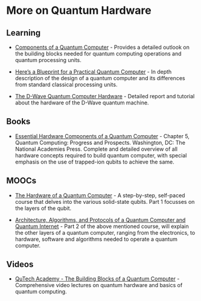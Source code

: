 # More on Quantum Hardware 

## Learning
* [Components of a Quantum Computer](http://tph.tuwien.ac.at/~oemer/doc/quprog/node8.html) - Provides a detailed outlook on the building blocks needed for quantum computing operations and quantum processing units.

* [Here’s a Blueprint for a Practical Quantum Computer](https://spectrum.ieee.org/computing/hardware/heres-a-blueprint-for-a-practical-quantum-computer) - In depth description of the design of a quantum computer and its differences from standard classical processing units.

* [The D-Wave Quantum Computer Hardware](https://www.dwavesys.com/tutorials/background-reading-series/introduction-d-wave-quantum-hardware#h1-0) - Detailed report and tutorial about the hardware of the D-Wave quantum machine.

## Books
* [Essential Hardware Components of a Quantum Computer](https://www.nap.edu/read/25196/chapter/7) - Chapter 5, Quantum Computing: Progress and Prospects. Washington, DC: The National Academies Press. Complete and detailed overview of all hardware concepts required to build quantum computer, with special emphasis on the use of trapped-ion qubits to achieve the same.

## MOOCs
* [The Hardware of a Quantum Computer](https://www.edx.org/course/hardware-of-quantum-computer) - A step-by-step, self-paced course that delves into the various solid-state qubits. Part 1 focusses on the layers of the qubit.

* [Architecture, Algorithms, and Protocols of a Quantum Computer and Quantum Internet](https://courses.edx.org/courses/course-v1:DelftX+QTM3x+3T2019/course/) - Part 2 of the above mentioned course, will explain the other layers of a quantum computer, ranging from the electronics, to hardware, software and algorithms needed to operate a quantum computer.

## Videos
* [QuTech Academy - The Building Blocks of a Quantum Computer](https://www.youtube.com/playlist?list=PL5jmbd6SJYnPiYlM6pHAm2M3FL40D9otZ) - Comprehensive video lectures on quantum hardware and basics of quantum computing.
